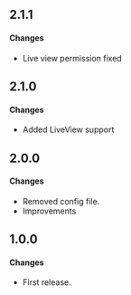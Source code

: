 2.1.1
------
#### Changes
* Live view permission fixed

2.1.0
------
#### Changes
* Added LiveView support

2.0.0
------
#### Changes
* Removed config file.
* Improvements

1.0.0
------
#### Changes
* First release.